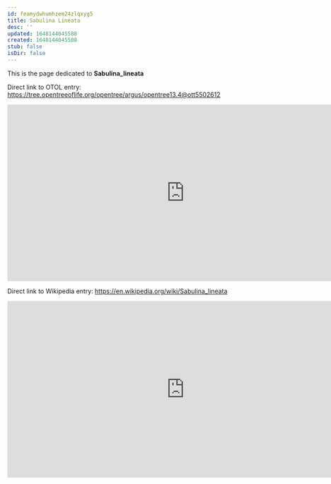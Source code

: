 ```yaml
---
id: feamydwhumhzem24zlqxyg5
title: Sabulina Lineata
desc: ''
updated: 1648144045588
created: 1648144045588
stub: false
isDir: false
---
```

This is the page dedicated to **Sabulina_lineata**


Direct link to OTOL entry: https://tree.opentreeoflife.org/opentree/argus/opentree13.4@ott5502612



<html>
    <body>
    <iframe src="https://tree.opentreeoflife.org/opentree/argus/opentree13.4@ott5502612"
    width="800" height="400" frameborder="0" allowfullscreen> </iframe>
    </body>
</html>
    


Direct link to Wikipedia entry: https://en.wikipedia.org/wiki/Sabulina_lineata



<html>
    <body>
    <iframe src="https://en.wikipedia.org/wiki/Sabulina_lineata"
    width="800" height="400" frameborder="0" allowfullscreen> </iframe>
    </body>
</html>
    
